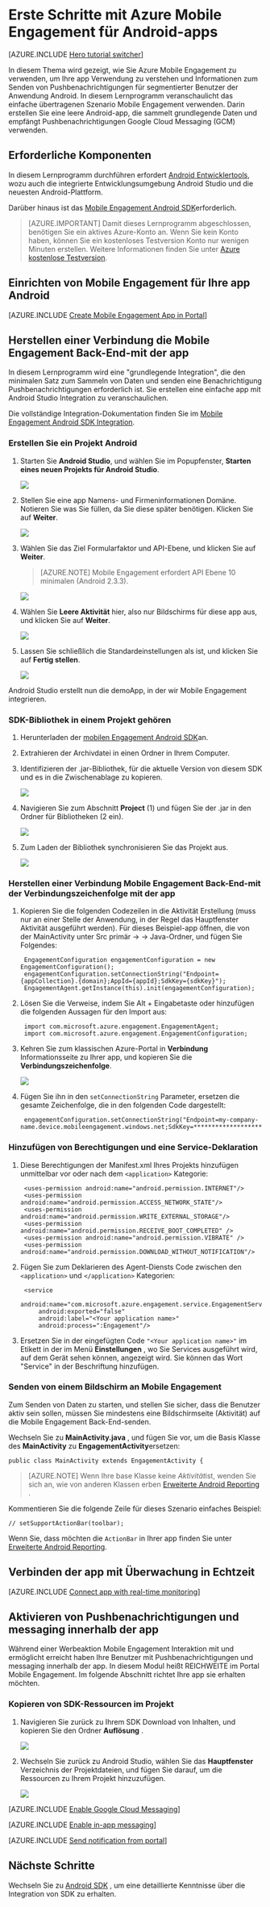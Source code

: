 <properties
    pageTitle="Erste Schritte mit Android Apps Azure Mobile Engagement"
    description="Informationen Sie zur Verwendung von Azure Mobile Engagement mit Analytics und Pushbenachrichtigungen Benachrichtigungen für Android-apps."
    services="mobile-engagement"
    documentationCenter="android"
    authors="piyushjo"
    manager="erikre"
    editor="" />

<tags
    ms.service="mobile-engagement"
    ms.workload="mobile"
    ms.tgt_pltfrm="mobile-android"
    ms.devlang="Java"
    ms.topic="hero-article"
    ms.date="08/10/2016"
    ms.author="piyushjo;ricksal" />

# <a name="get-started-with-azure-mobile-engagement-for-android-apps"></a>Erste Schritte mit Azure Mobile Engagement für Android-apps

[AZURE.INCLUDE [Hero tutorial switcher](../../includes/mobile-engagement-hero-tutorial-switcher.md)]

In diesem Thema wird gezeigt, wie Sie Azure Mobile Engagement zu verwenden, um Ihre app Verwendung zu verstehen und Informationen zum Senden von Pushbenachrichtigungen für segmentierter Benutzer der Anwendung Android.
In diesem Lernprogramm veranschaulicht das einfache übertragenen Szenario Mobile Engagement verwenden. Darin erstellen Sie eine leere Android-app, die sammelt grundlegende Daten und empfängt Pushbenachrichtigungen Google Cloud Messaging (GCM) verwenden.

## <a name="prerequisites"></a>Erforderliche Komponenten

In diesem Lernprogramm durchführen erfordert [Android Entwicklertools](https://developer.android.com/sdk/index.html), wozu auch die integrierte Entwicklungsumgebung Android Studio und die neuesten Android-Plattform.

Darüber hinaus ist das [Mobile Engagement Android SDK](https://aka.ms/vq9mfn)erforderlich.

> [AZURE.IMPORTANT] Damit dieses Lernprogramm abgeschlossen, benötigen Sie ein aktives Azure-Konto an. Wenn Sie kein Konto haben, können Sie ein kostenloses Testversion Konto nur wenigen Minuten erstellen. Weitere Informationen finden Sie unter [Azure kostenlose Testversion](https://azure.microsoft.com/pricing/free-trial/?WT.mc_id=A0E0E5C02&amp;returnurl=http%3A%2F%2Fazure.microsoft.com%2Fen-us%2Fdocumentation%2Farticles%2Fmobile-engagement-android-get-started).

## <a name="set-up-mobile-engagement-for-your-android-app"></a>Einrichten von Mobile Engagement für Ihre app Android

[AZURE.INCLUDE [Create Mobile Engagement App in Portal](../../includes/mobile-engagement-create-app-in-portal-new.md)]

## <a name="connect-your-app-to-the-mobile-engagement-backend"></a>Herstellen einer Verbindung die Mobile Engagement Back-End-mit der app

In diesem Lernprogramm wird eine "grundlegende Integration", die den minimalen Satz zum Sammeln von Daten und senden eine Benachrichtigung Pushbenachrichtigungen erforderlich ist. Sie erstellen eine einfache app mit Android Studio Integration zu veranschaulichen.

Die vollständige Integration-Dokumentation finden Sie im [Mobile Engagement Android SDK Integration](mobile-engagement-android-sdk-overview.md).

### <a name="create-an-android-project"></a>Erstellen Sie ein Projekt Android

1. Starten Sie **Android Studio**, und wählen Sie im Popupfenster, **Starten eines neuen Projekts für Android Studio**.

    ![][1]

2. Stellen Sie eine app Namens- und Firmeninformationen Domäne. Notieren Sie was Sie füllen, da Sie diese später benötigen. Klicken Sie auf **Weiter**.

    ![][2]

3. Wählen Sie das Ziel Formularfaktor und API-Ebene, und klicken Sie auf **Weiter**.

    >[AZURE.NOTE] Mobile Engagement erfordert API Ebene 10 minimalen (Android 2.3.3).

    ![][3]

4. Wählen Sie **Leere Aktivität** hier, also nur Bildschirms für diese app aus, und klicken Sie auf **Weiter**.

    ![][4]

5. Lassen Sie schließlich die Standardeinstellungen als ist, und klicken Sie auf **Fertig stellen**.

    ![][5]

Android Studio erstellt nun die demoApp, in der wir Mobile Engagement integrieren.

### <a name="include-the-sdk-library-in-your-project"></a>SDK-Bibliothek in einem Projekt gehören

1. Herunterladen der [mobilen Engagement Android SDK](https://aka.ms/vq9mfn)an.
2. Extrahieren der Archivdatei in einen Ordner in Ihrem Computer.
3. Identifizieren der .jar-Bibliothek, für die aktuelle Version von diesem SDK und es in die Zwischenablage zu kopieren.

      ![][6]

4. Navigieren Sie zum Abschnitt **Project** (1) und fügen Sie der .jar in den Ordner für Bibliotheken (2 ein).

      ![][7]

5. Zum Laden der Bibliothek synchronisieren Sie das Projekt aus.

      ![][8]

### <a name="connect-your-app-to-mobile-engagement-backend-with-the-connection-string"></a>Herstellen einer Verbindung Mobile Engagement Back-End-mit der Verbindungszeichenfolge mit der app

1. Kopieren Sie die folgenden Codezeilen in die Aktivität Erstellung (muss nur an einer Stelle der Anwendung, in der Regel das Hauptfenster Aktivität ausgeführt werden). Für dieses Beispiel-app öffnen, die von der MainActivity unter Src primär -> -> Java-Ordner, und fügen Sie Folgendes:

        EngagementConfiguration engagementConfiguration = new EngagementConfiguration();
        engagementConfiguration.setConnectionString("Endpoint={appCollection}.{domain};AppId={appId};SdkKey={sdkKey}");
        EngagementAgent.getInstance(this).init(engagementConfiguration);

2. Lösen Sie die Verweise, indem Sie Alt + Eingabetaste oder hinzufügen die folgenden Aussagen für den Import aus:

        import com.microsoft.azure.engagement.EngagementAgent;
        import com.microsoft.azure.engagement.EngagementConfiguration;

3. Kehren Sie zum klassischen Azure-Portal in **Verbindung** Informationsseite zu Ihrer app, und kopieren Sie die **Verbindungszeichenfolge**.

      ![][9]

4. Fügen Sie ihn in den `setConnectionString` Parameter, ersetzen die gesamte Zeichenfolge, die in den folgenden Code dargestellt:

        engagementConfiguration.setConnectionString("Endpoint=my-company-name.device.mobileengagement.windows.net;SdkKey=********************;AppId=*********");

### <a name="add-permissions-and-a-service-declaration"></a>Hinzufügen von Berechtigungen und eine Service-Deklaration

1. Diese Berechtigungen der Manifest.xml Ihres Projekts hinzufügen unmittelbar vor oder nach dem `<application>` Kategorie:

        <uses-permission android:name="android.permission.INTERNET"/>
        <uses-permission android:name="android.permission.ACCESS_NETWORK_STATE"/>
        <uses-permission android:name="android.permission.WRITE_EXTERNAL_STORAGE"/>
        <uses-permission android:name="android.permission.RECEIVE_BOOT_COMPLETED" />
        <uses-permission android:name="android.permission.VIBRATE" />
        <uses-permission android:name="android.permission.DOWNLOAD_WITHOUT_NOTIFICATION"/>

2. Fügen Sie zum Deklarieren des Agent-Diensts Code zwischen den `<application>` und `</application>` Kategorien:

        <service
            android:name="com.microsoft.azure.engagement.service.EngagementService"
            android:exported="false"
            android:label="<Your application name>"
            android:process=":Engagement"/>

3. Ersetzen Sie in der eingefügten Code `"<Your application name>"` im Etikett in der im Menü **Einstellungen** , wo Sie Services ausgeführt wird, auf dem Gerät sehen können, angezeigt wird. Sie können das Wort "Service" in der Beschriftung hinzufügen.

### <a name="send-a-screen-to-mobile-engagement"></a>Senden von einem Bildschirm an Mobile Engagement

Zum Senden von Daten zu starten, und stellen Sie sicher, dass die Benutzer aktiv sein sollen, müssen Sie mindestens eine Bildschirmseite (Aktivität) auf die Mobile Engagement Back-End-senden.

Wechseln Sie zu **MainActivity.java** , und fügen Sie vor, um die Basis Klasse des **MainActivity** zu **EngagementActivity**ersetzen:

    public class MainActivity extends EngagementActivity {

> [AZURE.NOTE] Wenn Ihre base Klasse keine *Aktivität*ist, wenden Sie sich an, wie von anderen Klassen erben [Erweiterte Android Reporting](mobile-engagement-android-advanced-reporting.md#modifying-your-codeactivitycode-classes) .


Kommentieren Sie die folgende Zeile für dieses Szenario einfaches Beispiel:

    // setSupportActionBar(toolbar);

Wenn Sie, dass möchten die `ActionBar` in Ihrer app finden Sie unter [Erweiterte Android Reporting](mobile-engagement-android-advanced-reporting.md#modifying-your-codeactivitycode-classes).

## <a name="connect-app-with-real-time-monitoring"></a>Verbinden der app mit Überwachung in Echtzeit

[AZURE.INCLUDE [Connect app with real-time monitoring](../../includes/mobile-engagement-connect-app-with-monitor.md)]

## <a name="enable-push-notifications-and-in-app-messaging"></a>Aktivieren von Pushbenachrichtigungen und messaging innerhalb der app

Während einer Werbeaktion Mobile Engagement Interaktion mit und ermöglicht erreicht haben Ihre Benutzer mit Pushbenachrichtigungen und messaging innerhalb der app. In diesem Modul heißt REICHWEITE im Portal Mobile Engagement.
Im folgende Abschnitt richtet Ihre app sie erhalten möchten.

### <a name="copy-sdk-resources-in-your-project"></a>Kopieren von SDK-Ressourcen im Projekt

1. Navigieren Sie zurück zu Ihrem SDK Download von Inhalten, und kopieren Sie den Ordner **Auflösung** .

    ![][10]

2. Wechseln Sie zurück zu Android Studio, wählen Sie das **Hauptfenster** Verzeichnis der Projektdateien, und fügen Sie darauf, um die Ressourcen zu Ihrem Projekt hinzuzufügen.

    ![][11]

[AZURE.INCLUDE [Enable Google Cloud Messaging](../../includes/mobile-engagement-enable-google-cloud-messaging.md)]

[AZURE.INCLUDE [Enable in-app messaging](../../includes/mobile-engagement-android-send-push.md)]

[AZURE.INCLUDE [Send notification from portal](../../includes/mobile-engagement-android-send-push-from-portal.md)]

## <a name="next-steps"></a>Nächste Schritte

Wechseln Sie zu [Android SDK](mobile-engagement-android-sdk-overview.md) , um eine detaillierte Kenntnisse über die Integration von SDK zu erhalten.

<!-- Images. -->
[1]: ./media/mobile-engagement-android-get-started/android-studio-new-project.png
[2]: ./media/mobile-engagement-android-get-started/android-studio-project-props.png
[3]: ./media/mobile-engagement-android-get-started/android-studio-project-props2.png
[4]: ./media/mobile-engagement-android-get-started/android-studio-add-activity.png
[5]: ./media/mobile-engagement-android-get-started/android-studio-activity-name.png
[6]: ./media/mobile-engagement-android-get-started/sdk-content.png
[7]: ./media/mobile-engagement-android-get-started/paste-jar.png
[8]: ./media/mobile-engagement-android-get-started/sync-project.png
[9]: ./media/mobile-engagement-android-get-started/app-connection-info-page.png
[10]: ./media/mobile-engagement-android-get-started/copy-resources.png
[11]: ./media/mobile-engagement-android-get-started/paste-resources.png
